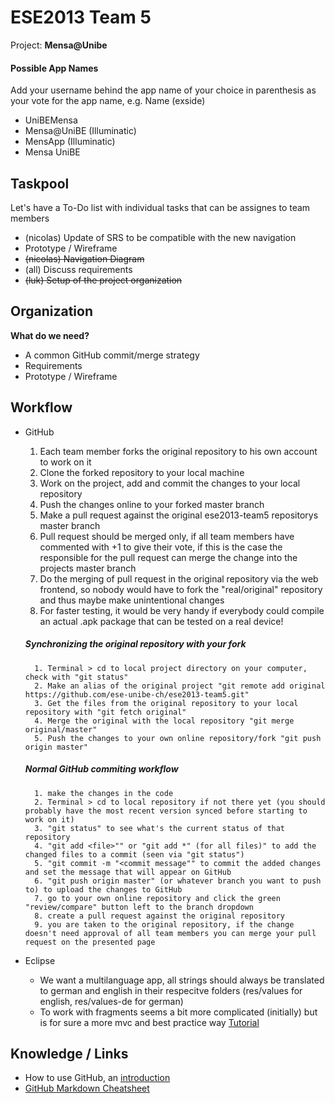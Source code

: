 # ESE2013 Team 5

Project: **Mensa@Unibe**

#### Possible App Names

Add your username behind the app name of your choice in parenthesis as your vote for the app name, e.g. Name (exside)

- UniBEMensa
- Mensa@UniBE (Illuminatic)
- MensApp (Illuminatic)
- Mensa UniBE



## Taskpool

Let's have a To-Do list with individual tasks that can be assignes to team members
- (nicolas) Update of SRS to be compatible with the new navigation
- Prototype / Wireframe
- ~~(nicolas) Navigation Diagram~~
- (all) Discuss requirements
- ~~(luk) Setup of the project organization~~


## Organization

**What do we need?**

- A common GitHub commit/merge strategy
- Requirements
- Prototype / Wireframe 


## Workflow

- GitHub
	1. Each team member forks the original repository to his own account to work on it
	2. Clone the forked repository to your local machine
	3. Work on the project, add and commit the changes to your local repository
	4. Push the changes online to your forked master branch
	5. Make a pull request against the original ese2013-team5 repositorys master branch
	6. Pull request should be merged only, if all team members have commented with +1 to give their vote, if this is the case the responsible for the pull request can merge the change into the projects master branch
	7. Do the merging of pull request in the original repository via the web frontend, so nobody would have to fork the "real/original" repository and thus maybe make unintentional changes
	8. For faster testing, it would be very handy if everybody could compile an actual .apk package that can be tested on a real device!

	##### Synchronizing the original repository with your fork
		1. Terminal > cd to local project directory on your computer, check with "git status"
		2. Make an alias of the original project "git remote add original https://github.com/ese-unibe-ch/ese2013-team5.git"
		3. Get the files from the original repository to your local repository with "git fetch original"
		4. Merge the original with the local repository "git merge original/master"
		5. Push the changes to your own online repository/fork "git push origin master"

	##### Normal GitHub commiting workflow
		1. make the changes in the code
		2. Terminal > cd to local repository if not there yet (you should probably have the most recent version synced before starting to work on it)
		3. "git status" to see what's the current status of that repository
		4. "git add <file>"" or "git add *" (for all files)" to add the changed files to a commit (seen via "git status")
		5. "git commit -m "<commit message"" to commit the added changes and set the message that will appear on GitHub
		6. "git push origin master" (or whatever branch you want to push to) to upload the changes to GitHub
		7. go to your own online repository and click the green "review/compare" button left to the branch dropdown
		8. create a pull request against the original repository
		9. you are taken to the original repository, if the change doesn't need approval of all team members you can merge your pull request on the presented page

- Eclipse
	- We want a multilanguage app, all strings should always be translated to german and english in their respecitve folders (res/values for english, res/values-de for german)
	- To work with fragments seems a bit more complicated (initially) but is for sure a more mvc and best practice way [Tutorial](http://www.cs.dartmouth.edu/~campbell/cs65/lecture08/lecture08.html)

## Knowledge / Links

- How to use GitHub, an [introduction](http://rogerdudler.github.io/git-guide/index.de.html)
- [GitHub Markdown Cheatsheet](https://github.com/adam-p/markdown-here/wiki/Markdown-Cheatsheet)
